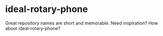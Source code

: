 # ideal-rotary-phone
Great repository names are short and memorable. Need inspiration? How about ideal-rotary-phone?
